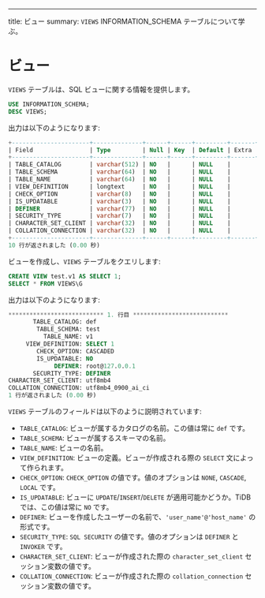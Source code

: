---
title: ビュー
summary: `VIEWS` INFORMATION_SCHEMA テーブルについて学ぶ。

# ビュー

`VIEWS` テーブルは、SQL ビューに関する情報を提供します。

```sql
USE INFORMATION_SCHEMA;
DESC VIEWS;
```

出力は以下のようになります:

```sql
+----------------------+--------------+------+------+---------+-------+
| Field                | Type         | Null | Key  | Default | Extra |
+----------------------+--------------+------+------+---------+-------+
| TABLE_CATALOG        | varchar(512) | NO   |      | NULL    |       |
| TABLE_SCHEMA         | varchar(64)  | NO   |      | NULL    |       |
| TABLE_NAME           | varchar(64)  | NO   |      | NULL    |       |
| VIEW_DEFINITION      | longtext     | NO   |      | NULL    |       |
| CHECK_OPTION         | varchar(8)   | NO   |      | NULL    |       |
| IS_UPDATABLE         | varchar(3)   | NO   |      | NULL    |       |
| DEFINER              | varchar(77)  | NO   |      | NULL    |       |
| SECURITY_TYPE        | varchar(7)   | NO   |      | NULL    |       |
| CHARACTER_SET_CLIENT | varchar(32)  | NO   |      | NULL    |       |
| COLLATION_CONNECTION | varchar(32)  | NO   |      | NULL    |       |
+----------------------+--------------+------+------+---------+-------+
10 行が返されました (0.00 秒)
```

ビューを作成し、`VIEWS` テーブルをクエリします:

```sql
CREATE VIEW test.v1 AS SELECT 1;
SELECT * FROM VIEWS\G
```

出力は以下のようになります:

```sql
*************************** 1. 行目 ***************************
       TABLE_CATALOG: def
        TABLE_SCHEMA: test
          TABLE_NAME: v1
     VIEW_DEFINITION: SELECT 1
        CHECK_OPTION: CASCADED
        IS_UPDATABLE: NO
             DEFINER: root@127.0.0.1
       SECURITY_TYPE: DEFINER
CHARACTER_SET_CLIENT: utf8mb4
COLLATION_CONNECTION: utf8mb4_0900_ai_ci
1 行が返されました (0.00 秒)
```

`VIEWS` テーブルのフィールドは以下のように説明されています:

* `TABLE_CATALOG`: ビューが属するカタログの名前。この値は常に `def` です。
* `TABLE_SCHEMA`: ビューが属するスキーマの名前。
* `TABLE_NAME`: ビューの名前。
* `VIEW_DEFINITION`: ビューの定義。ビューが作成される際の `SELECT` 文によって作られます。
* `CHECK_OPTION`: `CHECK_OPTION` の値です。値のオプションは `NONE`, `CASCADE`, `LOCAL` です。
* `IS_UPDATABLE`: ビューに `UPDATE`/`INSERT`/`DELETE` が適用可能かどうか。TiDB では、この値は常に `NO` です。
* `DEFINER`: ビューを作成したユーザーの名前で、`'user_name'@'host_name'` の形式です。
* `SECURITY_TYPE`: `SQL SECURITY` の値です。値のオプションは `DEFINER` と `INVOKER` です。
* `CHARACTER_SET_CLIENT`: ビューが作成された際の `character_set_client` セッション変数の値です。
* `COLLATION_CONNECTION`: ビューが作成された際の `collation_connection` セッション変数の値です。